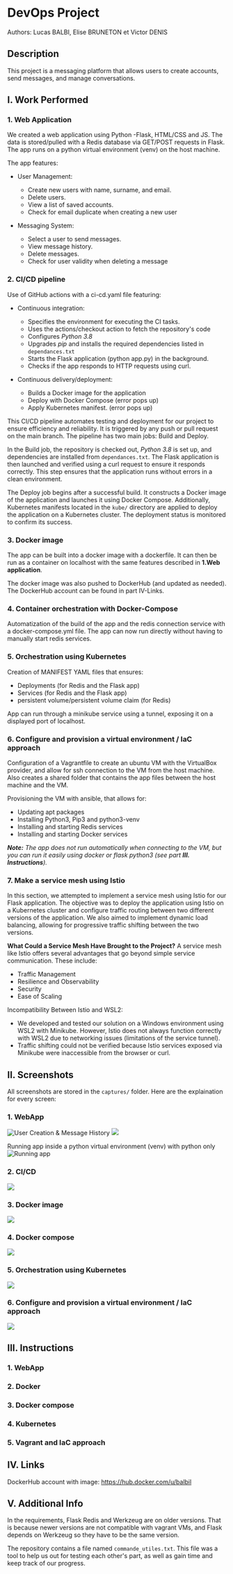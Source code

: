 # DevOps Project
Authors: Lucas BALBI, Elise BRUNETON et Victor DENIS

## Description
This project is a messaging platform that allows users to create accounts, send messages, and manage conversations. 

## I. Work Performed
### 1. Web Application
We created a web application using Python -Flask, HTML/CSS and JS. The data is stored/pulled with a Redis database via GET/POST requests in Flask. 
The app runs on a python virtual environment (venv) on the host machine.

The app features:
   - User Management:
      - Create new users with name, surname, and email.
      - Delete users.
      - View a list of saved accounts.
      - Check for email duplicate when creating a new user

   - Messaging System:
      - Select a user to send messages.
      - View message history.
      - Delete messages.
      - Check for user validity when deleting a message

### 2. CI/CD pipeline
Use of GitHub actions with a ci-cd.yaml file featuring:

   - Continuous integration:
      - Specifies the environment for executing the CI tasks.
      - Uses the actions/checkout action to fetch the repository's code
      - Configures *Python 3.8*
      - Upgrades *pip* and installs the required dependencies listed in `dependances.txt`
      - Starts the Flask application (python app.py) in the background.
      - Checks if the app responds to HTTP requests using curl.

   - Continuous delivery/deployment:
      - Builds a Docker image for the application
      - Deploy with Docker Compose (error pops up)
      - Apply Kubernetes manifest. (error pops up)


This CI/CD pipeline automates testing and deployment for our project to ensure efficiency and reliability. It is triggered by any push or pull request on the main branch. The pipeline has two main jobs: Build and Deploy.

In the Build job, the repository is checked out, *Python 3.8* is set up, and dependencies are installed from `dependances.txt`. The Flask application is then launched and verified using a curl request to ensure it responds correctly. This step ensures that the application runs without errors in a clean environment.

The Deploy job begins after a successful build. It constructs a Docker image of the application and launches it using Docker Compose. Additionally, Kubernetes manifests located in the `kube/` directory are applied to deploy the application on a Kubernetes cluster. The deployment status is monitored to confirm its success.

### 3. Docker image
The app can be built into a docker image with a dockerfile. It can then be run as a container on localhost with the same features described in **1.Web application**.

The docker image was also pushed to DockerHub (and updated as needed). The DockerHub account can be found in part IV-Links.

### 4. Container orchestration with Docker-Compose
Automatization of the build of the app and the redis connection service with a docker-compose.yml file.
The app can now run directly without having to manually start redis services.

### 5. Orchestration using Kubernetes
Creation of MANIFEST YAML files that ensures:
   - Deployments (for Redis and the Flask app)
   - Services (for Redis and the Flask app)
   - persistent volume/persistent volume claim (for Redis)

App can run through a minikube service using a tunnel, exposing it on a displayed port of localhost.

### 6. Configure and provision a virtual environment / IaC approach
Configuration of a Vagrantfile to create an ubuntu VM with the VirtualBox provider, and allow for ssh connection to the VM from the host machine. Also creates a shared folder that contains the app files between the host machine and the VM.

Provisioning the VM with ansible, that allows for:
   - Updating apt packages
   - Installing Python3, Pip3 and python3-venv
   - Installing and starting Redis services
   - Installing and starting Docker services

***Note:*** *The app does not run automatically when connecting to the VM, but you can run it easily using docker or flask python3 (see part **III. Instructions**).*
 
### 7. Make a service mesh using Istio
In this section, we attempted to implement a service mesh using Istio for our Flask application. The objective was to deploy the application using Istio on a Kubernetes cluster and configure traffic routing between two different versions of the application. We also aimed to implement dynamic load balancing, allowing for progressive traffic shifting between the two versions.

**What Could a Service Mesh Have Brought to the Project?**
A service mesh like Istio offers several advantages that go beyond simple service communication. These include:
   - Traffic Management
   - Resilience and Observability
   - Security
   - Ease of Scaling

Incompatibility Between Istio and WSL2:
   - We developed and tested our solution on a Windows environment using WSL2 with Minikube. However, Istio does not always function correctly with WSL2 due to networking issues (limitations of the service tunnel).
   - Traffic shifting could not be verified because Istio services exposed via Minikube were inaccessible from the browser or curl.



## II. Screenshots
All screenshots are stored in the `captures/` folder. Here are the explaination for every screen:

### 1. WebApp
   ![User Creation & Message History](captures/page_web1.jpg)
   ![](captures/page_web2.jpg)

Running app inside a python virtual environment (venv) with python only
   ![Running app](captures/running_webapp.png)  

### 2. CI/CD
   ![](captures/)

### 3. Docker image
   ![](captures/)

### 4. Docker compose
   ![](captures/)

### 5. Orchestration using Kubernetes
   ![](captures/)

### 6. Configure and provision a virtual environment / IaC approach
   ![](captures/)



## III. Instructions

### 1. WebApp


### 2. Docker


### 3. Docker compose  


### 4. Kubernetes


### 5. Vagrant and IaC approach



## IV. Links
DockerHub account with image: https://hub.docker.com/u/balbil


## V. Additional Info
In the requirements, Flask Redis and Werkzeug are on older versions. That is because newer versions are not compatible with vagrant VMs, and Flask depends on Werkzeug so they have to be the same version.

The repository contains a file named `commande_utiles.txt`. This file was a tool to help us out for testing each other's part, as well as gain time and keep track of our progress.
